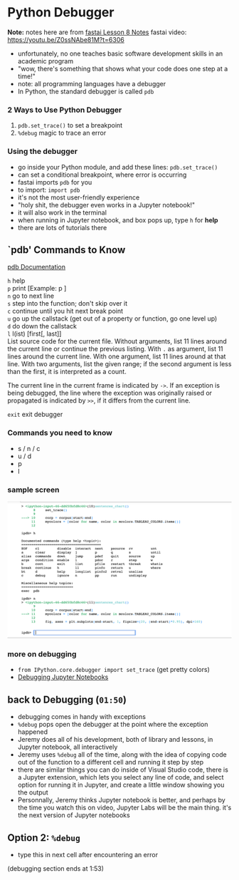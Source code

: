 # Python Debugger
**Note:** notes here are from [fastai Lesson 8 Notes](https://github.com/reshamas/fastai_deeplearn_part1/blob/e35fce3a1248dc567893e47fe06e35465cf65728/courses/v2-dl2/lesson_08.md)
fastai video:  https://youtu.be/Z0ssNAbe81M?t=6306


- unfortunately, no one teaches basic software development skills in an academic program
- "wow, there's something that shows what your code does one step at a time!"
- note:  all programming languages have a debugger
- In Python, the standard debugger is called `pdb`

### 2 Ways to Use Python Debugger
1.  `pdb.set_trace()` to set a breakpoint  
2.  `%debug` magic to trace an error

### Using the debugger
- go inside your Python module, and add these lines: `pdb.set_trace()`
- can set a conditional breakpoint, where error is occurring
- fastai imports `pdb` for you
- to import:  `import pdb`
- it's not the most user-friendly experience
- "holy shit, the debugger even works in a Jupyter notebook!"
- it will also work in the terminal
- when running in Jupyter notebook, and box pops up, type `h` for **help**
- there are lots of tutorials there

## `pdb' Commands to Know
[pdb Documentation](https://docs.python.org/3/library/pdb.html)  

`h`  help  
`p`  print    [Example:  p <object> ]  
`n`  go to next line  
`s`  step into the function; don't skip over it  
`c`  continue until you hit next break point  
`u`  go up the callstack (get out of a property or function, go one level up)  
`d`  do down the callstack  
`l`  l(ist) [first[, last]]  
List source code for the current file. Without arguments, list 11 lines around the current line or continue the previous listing. With `.` as argument, list 11 lines around the current line. With one argument, list 11 lines around at that line. With two arguments, list the given range; if the second argument is less than the first, it is interpreted as a count.

The current line in the current frame is indicated by `->`. If an exception is being debugged, the line where the exception was originally raised or propagated is indicated by `>>`, if it differs from the current line.  

`exit`  exit debugger


### Commands you need to know
- s / n / c
- u / d
- p
- l

### sample screen
![f1.png](../images/python_pdb.png)


### more on debugging
- `from IPython.core.debugger import set_trace`  (get pretty colors)
- [Debugging Jupyter Notebooks](https://davidhamann.de/2017/04/22/debugging-jupyter-notebooks/)

## back to Debugging (`01:50`)
- debugging comes in handy with exceptions
- `%debug` pops open the debugger at the point where the exception happened
- Jeremy does all of his development, both of library and lessons, in Jupyter notebook, all interactively
- Jeremy uses `%debug` all of the time, along with the idea of copying code out of the function to a different cell and running it step by step
- there are similar things you can do inside of Visual Studio code, there is a Jupyter extension, which lets you select any line of code, and select option for running it in Jupyter, and create a little window showing you the output
- Personnally, Jeremy thinks Jupyter notebook is better, and perhaps by the time you watch this on video, Jupyter Labs will be the main thing. it's the next version of Jupyter notebooks

## Option 2:  `%debug`  
- type this in next cell after encountering an error

(debugging section ends at 1:53)
